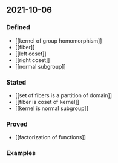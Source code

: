 ## 2021-10-06
### Defined
- [[kernel of group homomorphism]]
- [[fiber]]
- [[left coset]]
- [[right coset]]
- [[normal subgroup]]
### Stated
- [[set of fibers is a partition of domain]]
- [[fiber is coset of kernel]]
- [[kernel is normal subgroup]]
### Proved
- [[factorization of functions]]
### Examples